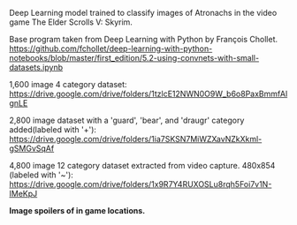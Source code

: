 Deep Learning model trained to classify images of Atronachs in the video game The Elder Scrolls V: Skyrim.                                                                                   

Base program taken from Deep Learning with Python by François Chollet.
https://github.com/fchollet/deep-learning-with-python-notebooks/blob/master/first_edition/5.2-using-convnets-with-small-datasets.ipynb

1,600 image 4 category dataset:                                                                 
https://drive.google.com/drive/folders/1tzlcE12NWN0O9W_b6o8PaxBmmfAlgnLE  

2,800 image dataset with a 'guard', 'bear', and 'draugr' category added(labeled with '+'):                                                                                       
https://drive.google.com/drive/folders/1ia7SKSN7MiWZXavNZkXkml-gSMGvSqAf

4,800 image 12 category dataset extracted from video capture. 480x854 (labeled with '~'):
https://drive.google.com/drive/folders/1x9R7Y4RUXOSLu8rqh5Foi7v1N-IMeKpJ

**Image spoilers of in game locations.**
